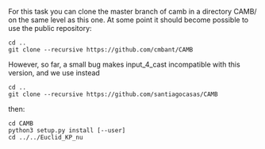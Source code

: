 For this task you can clone the master branch of camb in a directory CAMB/ on
the same level as this one. At some point it should become possible to use the public repository:

    cd ..
    git clone --recursive https://github.com/cmbant/CAMB

However, so far, a small bug makes input_4_cast incompatible with this version, and we use instead

    cd ..
    git clone --recursive https://github.com/santiagocasas/CAMB

then:

    cd CAMB
    python3 setup.py install [--user]
    cd ../../Euclid_KP_nu